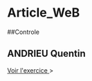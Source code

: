 # Article_WeB
##Controle 
## ANDRIEU Quentin


[Voir l'exercice ](https://tinou95.github.io/Article_WeB/index.html) &gt;
